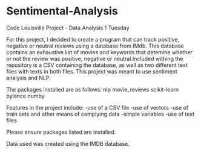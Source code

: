 # Sentimental-Analysis
Code Louisville Project - Data Analysis 1 Tuesday

For this project, I decided to create a program that can track positive, negative or neutral reviews using a database from IMdb. This database contains an exhaustive list of movies and keywords that detemine whether or not the review was positive, negative or neutral.Included withing the repository is a CSV containing the database, as well as two different text files with texts in both files. This project was meant to use sentiment analysis and NLP.

The packages installed are as follows:
 nlp
 movie_reviews
 scikit-learn
 pylance
 numby

Features in the project include:
-use of a CSV file
-use of vectors
-use of train sets and other means of complying data
-simple variables
-use of text files

Please ensure packages listed are installed.

Data used was created using the IMDB database.
